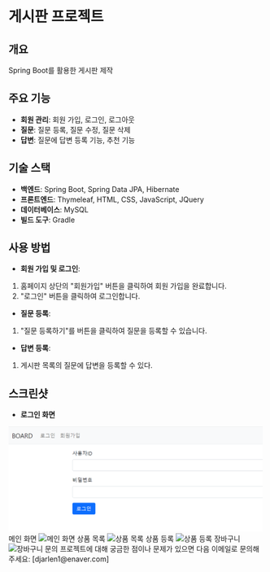 # 게시판 프로젝트
## 개요
Spring Boot를 활용한 게시판 제작

## 주요 기능
- **회원 관리**: 회원 가입, 로그인, 로그아웃
- **질문**: 질문 등록, 질문 수정, 질문 삭제
- **답변**: 질문에 답변 등록 기능, 추천 기능

## 기술 스택
- **백엔드**: Spring Boot, Spring Data JPA, Hibernate
- **프론트엔드**: Thymeleaf, HTML, CSS, JavaScript, JQuery
- **데이터베이스**: MySQL
- **빌드 도구**: Gradle

## 사용 방법
- **회원 가입 및 로그인**:
1. 홈페이지 상단의 "회원가입" 버튼을 클릭하여 회원 가입을 완료합니다.
2. "로그인" 버튼을 클릭하여 로그인합니다.

- **질문 등록**:
1. "질문 등록하기"를 버튼을 클릭하여 질문을 등록할 수 있습니다.

- **답변 등록**:
1. 게시판 목록의 질문에 답변을 등록할 수 있다.

## 스크린샷
- **로그인 화면**
<img src="src/main/resources/static/images/로그인.png" alt="로그인 화면" width="500">
메인 화면
<img src="src/main/resources/static/images/main.png" alt="메인 화면" width="500">
상품 목록
<img src="src/main/resources/static/images/product_list.png" alt="상품 목록" width="500">
상품 등록
<img src="src/main/resources/static/images/product_register.png" alt="상품 등록" width="500">
장바구니
<img src="src/main/resources/static/images/cart.png" alt="장바구니" width="500">
문의
프로젝트에 대해 궁금한 점이나 문제가 있으면 다음 이메일로 문의해 주세요: [djarlen1@enaver.com]
